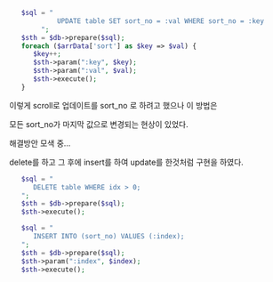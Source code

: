 ```php
   $sql = "
            UPDATE table SET sort_no = :val WHERE sort_no = :key
        ";
   $sth = $db->prepare($sql);
   foreach ($arrData['sort'] as $key => $val) {
      $key++;
      $sth->param(":key", $key);
      $sth->param(":val", $val);
      $sth->execute();
   }
```

이렇게 scroll로 업데이트를 sort_no 로 하려고 했으나
이 방법은

모든 sort_no가 마지막 값으로 변경되는 현상이 있었다.

해결방안 모색 중...

delete를 하고 그 후에 insert를 하여
update를 한것처럼 구현을 하였다.

```php
   $sql = "
      DELETE table WHERE idx > 0;
   ";
   $sth = $db->prepare($sql);
   $sth->execute();

   $sql = "
      INSERT INTO (sort_no) VALUES (:index);
   ";
   $sth = $db->prepare($sql);
   $sth->param(":index", $index);
   $sth->execute();
```
